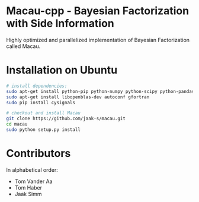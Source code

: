 # Macau-cpp - Bayesian Factorization with Side Information
Highly optimized and parallelized implementation of Bayesian Factorization called Macau.

# Installation on Ubuntu
```bash
# install dependencies:
sudo apt-get install python-pip python-numpy python-scipy python-pandas cython
sudo apt-get install libopenblas-dev autoconf gfortran
sudo pip install cysignals

# checkout and install Macau
git clone https://github.com/jaak-s/macau.git
cd macau
sudo python setup.py install
```

# Contributors
In alphabetical order:
- Tom Vander Aa
- Tom Haber
- Jaak Simm 

